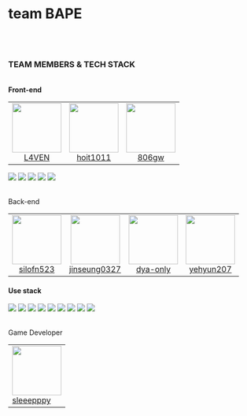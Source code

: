 # team BAPE
<br/>
<br/>

<h3>TEAM MEMBERS & TECH STACK</h3> <br/> 
  <b>Front-end</b>
  <table> <tr> <td align="center">
         <a href="https://github.com/L4VEN" ><img src="https://avatars.githubusercontent.com/L4VEN" width="100px" height="100px" /> <br />L4VEN </a> </td> <td align="center">
         <a href="https://github.com/hoit1011" ><img src="https://avatars.githubusercontent.com/hoit1011" width="100px" height="100px" /> <br />hoit1011 </a> </td> <td align="center"> 
         <a href="https://github.com/806gw" ><img src="https://avatars.githubusercontent.com/806gw" width="100px" height="100px" /> <br />806gw </a> </td> </tr> </table>
  <div display="flex">
    <img src="https://img.shields.io/badge/javascript-%23323330.svg?style=for-the-badge&logo=javascript&logoColor=%23F7DF1E"/>
    <img src="https://img.shields.io/badge/typescript-%23007ACC.svg?style=for-the-badge&logo=typescript&logoColor=white"/>
    <img src="https://img.shields.io/badge/react-%2320232a.svg?style=for-the-badge&logo=react&logoColor=%2361DAFB"/>
    <img src="https://img.shields.io/badge/svelte-F73B00?style=for-the-badge&logo=svelte&logoColor=white"/>
    <img src="https://img.shields.io/badge/swift-F0563E?style=for-the-badge&logo=swift&logoColor=white"/>
  </div>
  <br/> 

  
  <p>Back-end</p>
  <table> <tr> <td align="center">
     <a href="https://github.com/silofn523" ><img src="https://avatars.githubusercontent.com/silofn523" width="100px" height="100px" /> <br />silofn523 </a> </td> <td align="center"> 
         <a href="https://github.com/jinseung0327 y" ><img src="https://avatars.githubusercontent.com/jinseung0327 " width="100px" height="100px" /> <br />jinseung0327 </a></td> 
     <td align="center"> <a href="https://github.com/dya-only" ><img src="https://avatars.githubusercontent.com/dya-only" width="100px" height="100px" /> <br />dya-only </a>
          <td align="center"> <a href="https://github.com/dya-only" ><img src="https://avatars.githubusercontent.com/yehyun207" width="100px" height="100px" /> <br />yehyun207<a>
  </tr> </table>
  <h4>Use stack</h4>
  <div display="flex">
    <img src="https://img.shields.io/badge/javascript-%23323330.svg?style=for-the-badge&logo=javascript&logoColor=%23F7DF1E"/>
    <img src="https://img.shields.io/badge/typescript-%23007ACC.svg?style=for-the-badge&logo=typescript&logoColor=white"/>
    <img src="https://img.shields.io/badge/express.js-%23404d59.svg?style=for-the-badge&logo=express&logoColor=%2361DAFB"/>
    <img src="https://img.shields.io/badge/nestjs-%23E0234E.svg?style=for-the-badge&logo=nestjs&logoColor=white"/>
    <img src="https://img.shields.io/badge/ruby-%23CC342D.svg?style=for-the-badge&logo=ruby&logoColor=white"/>
    <img src="https://img.shields.io/badge/rails-%23CC0000.svg?style=for-the-badge&logo=ruby-on-rails&logoColor=white"/>
    <img src="https://img.shields.io/badge/go-%2300ADD8.svg?style=for-the-badge&logo=go&logoColor=white"/>
    <img src="https://img.shields.io/badge/AWS-%23FF9900.svg?style=for-the-badge&logo=amazon-aws&logoColor=white" />
    <img src="https://img.shields.io/badge/terraform-%235835CC.svg?style=for-the-badge&logo=terraform&logoColor=white" />
  </div>

  <br/>
  <p>Game Developer</p>
 <table> <td algin="center">
      <a href="https://github.com/sleeeppy" ><img src="https://avatars.githubusercontent.com/sleeeppy" width="100px" height="100px" /> <br />sleeepppy </a> </td> 
</table>
